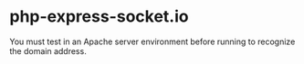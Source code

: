# php-express-socket.io
You must test in an Apache server environment before running to recognize the domain address.
